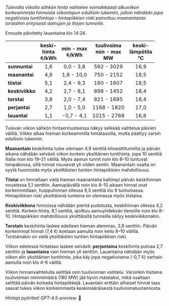 *Tulevalla viikolla sähkön hinta vaihtelee voimakkaasti alkuviikon korkeammista hinnoista viikonlopun edullisiin lukemiin, jolloin nähdään jopa negatiivisia tuntihintoja – hintapiikkien riski painottuu maanantaista torstaihin erityisesti aamujen ja iltojen tunneille.*

Ennuste päivitetty lauantaina klo 14:24.

|           | keski-<br>hinta<br>¢/kWh | min - max<br>¢/kWh | tuulivoima<br>min - max<br>MW | keski-<br>lämpötila<br>°C |
|:-------------|:----------------:|:----------------:|:-------------:|:-------------:|
| **sunnuntai** | 1,6 | 0,0 - 3,8 | 592 - 3029 | 16,9 |
| **maanantai** | 4,9 | 1,6 - 10,0 | 750 - 2152 | 18,5 |
| **tiistai** | 5,1 | 2,4 - 9,3 | 180 - 1607 | 18,5 |
| **keskiviikko** | 4,2 | 2,7 - 8,1 | 898 - 1452 | 18,4 |
| **torstai** | 3,8 | 2,0 - 7,4 | 821 - 1695 | 18,4 |
| **perjantai** | 2,7 | 1,0 - 5,0 | 1168 - 1820 | 17,0 |
| **lauantai** | 1,1 | -0,7 - 4,1 | 1015 - 2768 | 16,8 |

Tulevan viikon sähkön hintaennusteessa näkyy selkeää vaihtelua päivien välillä. Viikko alkaa hieman korkeammilla hintatasoilla, mutta päättyy varsin edullisiin lukemiin.

**Maanantain** keskihinta tulee olemaan 4,9 senttiä kilowattitunnilta ja päivän aikana nähdään selvästi viikon korkein yksittäinen tuntihinta, jopa 10 senttiä illalla noin klo 19–21 välillä. Myös aamun tunnit noin klo 8–10 tuntuvat lompakossa, sillä hinnat nousevat yli viiden sentin. Maanantain osalta on syytä huomioida myös yksittäisten tuntien hintapiikkien mahdollisuus.

**Tiistai** on hinnaltaan vielä hieman maanantaita kalliimpi päivän keskihinnan noustessa 5,1 senttiin. Aamupäivällä noin klo 8–10 aikaan hinnat ovat korkeimmillaan, huippuhinnan ollessa 9,3 senttiä klo 9 tuntumassa. Hintapiikkien riski yksittäisinä tunteina on olemassa myös tiistaina.

**Keskiviikkona** hinnoissa nähdään pientä pudotusta, keskihinnan ollessa 4,2 senttiä. Korkein hinta, 8,1 senttiä, ajoittuu aamuyhdeksän tienoille noin klo 8–10. Hintapiikkien mahdollisuus yksittäisillä tunneilla säilyy keskiviikkonakin.

**Torstain** keskihinta laskee edelleen hieman alemmas, 3,8 senttiin. Päivän korkeimmat hinnat (7,4 ¢) koetaan aamulla noin kello 8–10 välillä. Torstainakin on vielä yksittäisten tuntien hintapiikkien riski.

Viikon edetessä hintataso laskee selvästi: **perjantaina** keskihinta putoaa 2,7 senttiin ja **lauantaina** vain hieman yli senttiin. Lauantaina nähdään myös viikon alin yksittäinen tuntihinta, joka käy jopa negatiivisena (-0,7 ¢) varhain aamulla noin klo 4–6 välillä.

Viikon hinnanvaihteluita selittää osin tuulivoiman vaihtelu. Varsinkin tiistaina tuulivoiman minimimäärä (180 MW) jää hyvin matalaksi, mikä osaltaan selittää päivän korkeita hintapiikkejä. Lauantain erittäin alhaiset hinnat taas saavat tukea viikon korkeimmasta keskimääräisestä tuulivoimatuotannosta.

*Hintoja pyöritteli GPT-4.5-preview.* 🍃
